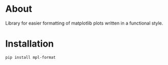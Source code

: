 About
=====

Library for easier formatting of matplotlib plots written in a functional style.

Installation
============

    pip install mpl-format